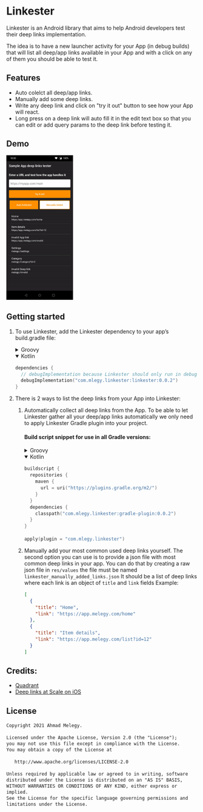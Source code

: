 # Linkester

Linkester is an Android library that aims to help Android developers test their deep links implementation.

The idea is to have a new launcher activity for your App (in debug builds) that will list all deep/app links available in your App and with a click on any of them you should be able to test it.

## Features
- Auto colelct all deep/app links.
- Manually add some deep links.
- Write any deep link and click on "try it out" button to see how your App will react.
- Long press on a deep link will auto fill it in the edit text box so that you can edit or add query params to the deep link before testing it.

## Demo
<img src="https://github.com/mlegy/Linkester/blob/main/linkester_demo.gif" width="35%">

## Getting started

1. To use Linkester, add the Linkester dependency to your app’s build.gradle file:
	<details>
	<summary>Groovy</summary>

	```groovy
	dependencies {
	  // debugImplementation because Linkester should only run in debug builds.
	  debugImplementation 'com.mlegy.linkester:linkester:0.0.2'
	}
	```
	</details>
	<details open>
	<summary>Kotlin</summary>

	```kotlin
	dependencies {
	  // debugImplementation because Linkester should only run in debug builds.
	  debugImplementation("com.mlegy.linkester:linkester:0.0.2")
	}
	```
	</details>
2. There is 2 ways to list the deep links from your App into Linkester:

	1. Automatically collect all deep links from the App.
	To be able to let Linkester gather all your deep/app links automatically we only need to apply Linkester Gradle plugin into your project.

		#### Build script snippet for use in all Gradle versions:
		<details>
		<summary>Groovy</summary>

		```groovy
		buildscript {
		  repositories {
		    maven {
		      url "https://plugins.gradle.org/m2/"
		    }
		  }
		  dependencies {
		    classpath "com.mlegy.linkester:gradle-plugin:0.0.2"
		  }
		}

		apply plugin: "com.mlegy.linkester"
		```
		</details>
		<details open>
		<summary>Kotlin</summary>

		```kotlin
		buildscript {
		  repositories {
		    maven {
		      url = uri("https://plugins.gradle.org/m2/")
		    }
		  }
		  dependencies {
		    classpath("com.mlegy.linkester:gradle-plugin:0.0.2")
		  }
		}

		apply(plugin = "com.mlegy.linkester")
		```
		</details>

	2. Manually add your most common used deep links yourself.
	The second option you can use is to provide a json file with most common deep links in your app.
	You can do that by creating a raw json file in `res/values` the file must be named `linkester_manually_added_links.json`
	It should be a list of deep links where each link is an object of `title` and `link` fields
	Example:
		```json
		[  
		  {  
		    "title": "Home",  
		    "link": "https://app.melegy.com/home"  
		  },  
		  {  
		    "title": "Item details",  
		    "link": "https://app.melegy.com/list?id=12"  
		  }
		]
		```
  
## Credits:
- [Quadrant](https://github.com/gaelmarhic/Quadrant)
- [Deep links at Scale on iOS](https://medium.com/@albertodebo/deep-linking-at-scale-on-ios-1dd8789c389f)

## License

    Copyright 2021 Ahmad Melegy.

    Licensed under the Apache License, Version 2.0 (the "License");
    you may not use this file except in compliance with the License.
    You may obtain a copy of the License at

       http://www.apache.org/licenses/LICENSE-2.0

    Unless required by applicable law or agreed to in writing, software
    distributed under the License is distributed on an "AS IS" BASIS,
    WITHOUT WARRANTIES OR CONDITIONS OF ANY KIND, either express or implied.
    See the License for the specific language governing permissions and
    limitations under the License.
